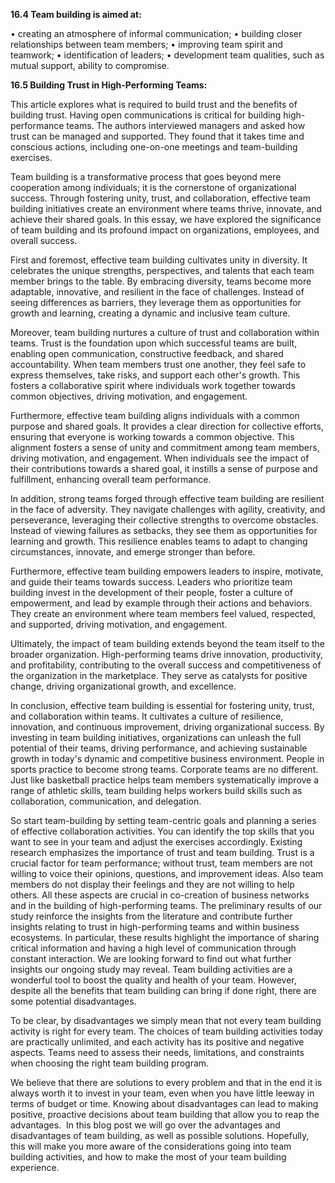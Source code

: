 **16.4 Team building is aimed at:**

• creating an atmosphere of informal communication;
• building closer relationships between team members;
• improving team spirit and teamwork;
• identification of leaders;
• development team qualities, such as mutual support, ability to compromise.

**16.5 Building Trust in High-Performing Teams:**

This article explores what is required to build trust and the benefits of building trust. Having open communications is critical for building high-performance teams. The authors interviewed managers and asked how trust can be managed and supported. They found that it takes time and conscious actions, including one-on-one meetings and team-building exercises.

Team building is a transformative process that goes beyond mere cooperation among individuals; it is the cornerstone of organizational success. Through fostering unity, trust, and collaboration, effective team building initiatives create an environment where teams thrive, innovate, and achieve their shared goals. In this essay, we have explored the significance of team building and its profound impact on organizations, employees, and overall success.

First and foremost, effective team building cultivates unity in diversity. It celebrates the unique strengths, perspectives, and talents that each team member brings to the table. By embracing diversity, teams become more adaptable, innovative, and resilient in the face of challenges. Instead of seeing differences as barriers, they leverage them as opportunities for growth and learning, creating a dynamic and inclusive team culture.

Moreover, team building nurtures a culture of trust and collaboration within teams. Trust is the foundation upon which successful teams are built, enabling open communication, constructive feedback, and shared accountability. When team members trust one another, they feel safe to express themselves, take risks, and support each other's growth. This fosters a collaborative spirit where individuals work together towards common objectives, driving motivation, and engagement.

Furthermore, effective team building aligns individuals with a common purpose and shared goals. It provides a clear direction for collective efforts, ensuring that everyone is working towards a common objective. This alignment fosters a sense of unity and commitment among team members, driving motivation, and engagement. When individuals see the impact of their contributions towards a shared goal, it instills a sense of purpose and fulfillment, enhancing overall team performance.

In addition, strong teams forged through effective team building are resilient in the face of adversity. They navigate challenges with agility, creativity, and perseverance, leveraging their collective strengths to overcome obstacles. Instead of viewing failures as setbacks, they see them as opportunities for learning and growth. This resilience enables teams to adapt to changing circumstances, innovate, and emerge stronger than before.

Furthermore, effective team building empowers leaders to inspire, motivate, and guide their teams towards success. Leaders who prioritize team building invest in the development of their people, foster a culture of empowerment, and lead by example through their actions and behaviors. They create an environment where team members feel valued, respected, and supported, driving motivation, and engagement.

Ultimately, the impact of team building extends beyond the team itself to the broader organization. High-performing teams drive innovation, productivity, and profitability, contributing to the overall success and competitiveness of the organization in the marketplace. They serve as catalysts for positive change, driving organizational growth, and excellence.

In conclusion, effective team building is essential for fostering unity, trust, and collaboration within teams. It cultivates a culture of resilience, innovation, and continuous improvement, driving organizational success. By investing in team building initiatives, organizations can unleash the full potential of their teams, driving performance, and achieving sustainable growth in today's dynamic and competitive business environment.
People in sports practice to become strong teams. Corporate teams are no different. Just like basketball practice helps team members systematically improve a range of athletic skills, team building helps workers build skills such as collaboration, communication, and delegation. 

So start team-building by setting team-centric goals and planning a series of effective collaboration activities. You can identify the top skills that you want to see in your team and adjust the exercises accordingly.
Existing research emphasizes the importance of trust and team building. Trust is a crucial factor for team performance; without trust, team members are not willing to voice their opinions, questions, and improvement ideas. Also team members do not display their feelings and they are not willing to help others. All these aspects are crucial in co-creation of business networks and in the building of high-performing teams.
The preliminary results of our study reinforce the insights from the literature and contribute further insights relating to trust in high-performing teams and within business ecosystems. In particular, these results highlight the importance of sharing critical information and having a high level of communication through constant interaction. We are looking forward to find out what further insights our ongoing study may reveal.
Team building activities are a wonderful tool to boost the quality and health of your team. However, despite all the benefits that team building can bring if done right, there are some potential disadvantages.  


To be clear, by disadvantages we simply mean that not every team building activity is right for every team. The choices of team building activities today are practically unlimited, and each activity has its positive and negative aspects. Teams need to assess their needs, limitations, and constraints when choosing the right team building program. 

We believe that there are solutions to every problem and that in the end it is always worth it to invest in your team, even when you have little leeway in terms of budget or time. Knowing about disadvantages can lead to making positive, proactive decisions about team building that allow you to reap the advantages. 
In this blog post we will go over the advantages and disadvantages of team building, as well as possible solutions. Hopefully, this will make you more aware of the considerations going into team building activities, and how to make the most of your team building experience. 

